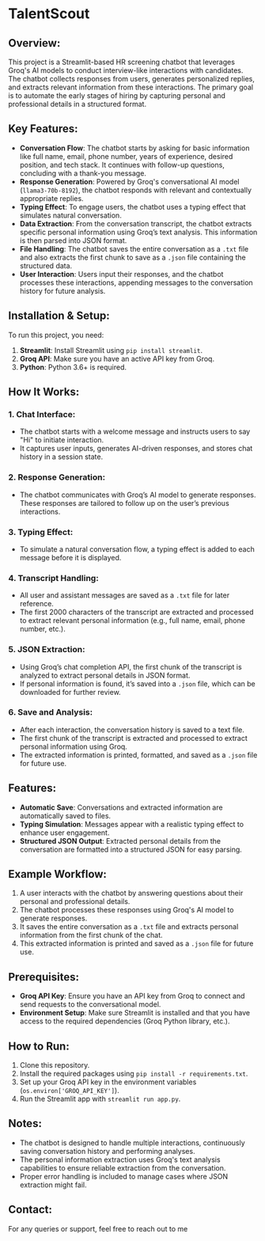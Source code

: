 # TalentScout

## Overview:
This project is a Streamlit-based HR screening chatbot that leverages Groq's AI models to conduct interview-like interactions with candidates. The chatbot collects responses from users, generates personalized replies, and extracts relevant information from these interactions. The primary goal is to automate the early stages of hiring by capturing personal and professional details in a structured format.

## Key Features:
- **Conversation Flow**: The chatbot starts by asking for basic information like full name, email, phone number, years of experience, desired position, and tech stack. It continues with follow-up questions, concluding with a thank-you message.
- **Response Generation**: Powered by Groq's conversational AI model (`llama3-70b-8192`), the chatbot responds with relevant and contextually appropriate replies.
- **Typing Effect**: To engage users, the chatbot uses a typing effect that simulates natural conversation.
- **Data Extraction**: From the conversation transcript, the chatbot extracts specific personal information using Groq’s text analysis. This information is then parsed into JSON format.
- **File Handling**: The chatbot saves the entire conversation as a `.txt` file and also extracts the first chunk to save as a `.json` file containing the structured data.
- **User Interaction**: Users input their responses, and the chatbot processes these interactions, appending messages to the conversation history for future analysis.

## Installation & Setup:
To run this project, you need:
1. **Streamlit**: Install Streamlit using `pip install streamlit`.
2. **Groq API**: Make sure you have an active API key from Groq.
3. **Python**: Python 3.6+ is required.

## How It Works:
### 1. Chat Interface:
- The chatbot starts with a welcome message and instructs users to say "Hi" to initiate interaction.
- It captures user inputs, generates AI-driven responses, and stores chat history in a session state.

### 2. Response Generation:
- The chatbot communicates with Groq’s AI model to generate responses. These responses are tailored to follow up on the user’s previous interactions.

### 3. Typing Effect:
- To simulate a natural conversation flow, a typing effect is added to each message before it is displayed.

### 4. Transcript Handling:
- All user and assistant messages are saved as a `.txt` file for later reference.
- The first 2000 characters of the transcript are extracted and processed to extract relevant personal information (e.g., full name, email, phone number, etc.).

### 5. JSON Extraction:
- Using Groq’s chat completion API, the first chunk of the transcript is analyzed to extract personal details in JSON format.
- If personal information is found, it’s saved into a `.json` file, which can be downloaded for further review.

### 6. Save and Analysis:
- After each interaction, the conversation history is saved to a text file.
- The first chunk of the transcript is extracted and processed to extract personal information using Groq.
- The extracted information is printed, formatted, and saved as a `.json` file for future use.

## Features:
- **Automatic Save**: Conversations and extracted information are automatically saved to files.
- **Typing Simulation**: Messages appear with a realistic typing effect to enhance user engagement.
- **Structured JSON Output**: Extracted personal details from the conversation are formatted into a structured JSON for easy parsing.

## Example Workflow:
1. A user interacts with the chatbot by answering questions about their personal and professional details.
2. The chatbot processes these responses using Groq's AI model to generate responses.
3. It saves the entire conversation as a `.txt` file and extracts personal information from the first chunk of the chat.
4. This extracted information is printed and saved as a `.json` file for future use.

## Prerequisites:
- **Groq API Key**: Ensure you have an API key from Groq to connect and send requests to the conversational model.
- **Environment Setup**: Make sure Streamlit is installed and that you have access to the required dependencies (Groq Python library, etc.).

## How to Run:
1. Clone this repository.
2. Install the required packages using `pip install -r requirements.txt`.
3. Set up your Groq API key in the environment variables (`os.environ['GROQ_API_KEY']`).
4. Run the Streamlit app with `streamlit run app.py`.

## Notes:
- The chatbot is designed to handle multiple interactions, continuously saving conversation history and performing analyses.
- The personal information extraction uses Groq's text analysis capabilities to ensure reliable extraction from the conversation.
- Proper error handling is included to manage cases where JSON extraction might fail.

## Contact:
For any queries or support, feel free to reach out to me
